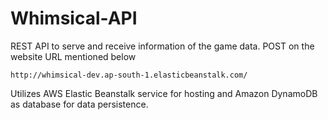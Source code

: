 # Whimsical-API

REST API to serve and receive information of the game data. POST on the website URL mentioned below 

`http://whimsical-dev.ap-south-1.elasticbeanstalk.com/`

Utilizes AWS Elastic Beanstalk service for hosting and Amazon DynamoDB as database for data persistence.
